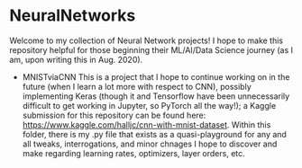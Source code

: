 # NeuralNetworks

Welcome to my collection of Neural Network projects!
I hope to make this repository helpful for those beginning their ML/AI/Data Science journey (as I am, upon writing this in Aug. 2020).

- MNISTviaCNN 
This is a project that I hope to continue working on in the future (when I learn a lot more with respect to CNN), possibly implementing Keras (though it and Tensorflow have been unnecessarily difficult to get working in Jupyter, so PyTorch all the way!); a Kaggle submission for this repository can be found here: https://www.kaggle.com/halljc/cnn-with-mnist-dataset. Within this folder, there is my .py file that exists as a quasi-playground for any and all tweaks, interrogations, and minor chnages I hope to discover and make regarding learning rates, optimizers, layer orders, etc.
